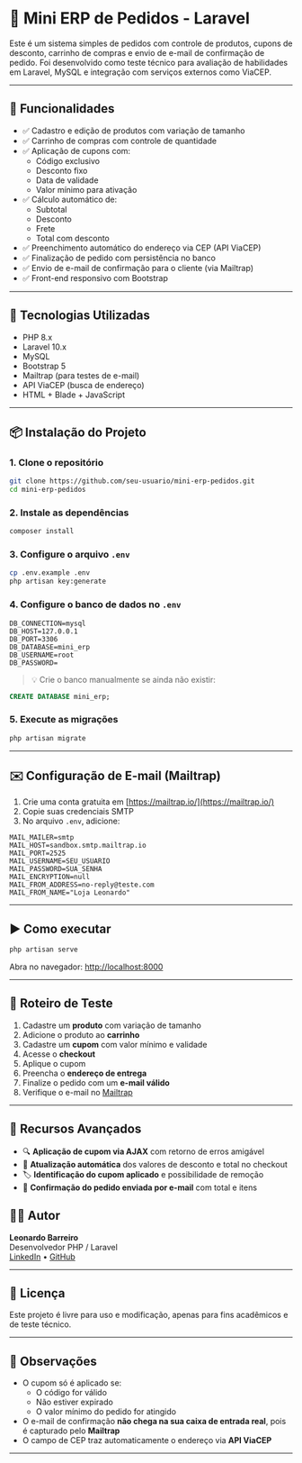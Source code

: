 
# 🛒 Mini ERP de Pedidos - Laravel

Este é um sistema simples de pedidos com controle de produtos, cupons de desconto, carrinho de compras e envio de e-mail de confirmação de pedido. Foi desenvolvido como teste técnico para avaliação de habilidades em Laravel, MySQL e integração com serviços externos como ViaCEP.

---

## 🚀 Funcionalidades

- ✅ Cadastro e edição de produtos com variação de tamanho
- ✅ Carrinho de compras com controle de quantidade
- ✅ Aplicação de cupons com:
  - Código exclusivo
  - Desconto fixo
  - Data de validade
  - Valor mínimo para ativação
- ✅ Cálculo automático de:
  - Subtotal
  - Desconto
  - Frete
  - Total com desconto
- ✅ Preenchimento automático do endereço via CEP (API ViaCEP)
- ✅ Finalização de pedido com persistência no banco
- ✅ Envio de e-mail de confirmação para o cliente (via Mailtrap)
- ✅ Front-end responsivo com Bootstrap

---

## 🧪 Tecnologias Utilizadas

- PHP 8.x
- Laravel 10.x
- MySQL
- Bootstrap 5
- Mailtrap (para testes de e-mail)
- API ViaCEP (busca de endereço)
- HTML + Blade + JavaScript

---

## 📦 Instalação do Projeto

### 1. Clone o repositório

```bash
git clone https://github.com/seu-usuario/mini-erp-pedidos.git
cd mini-erp-pedidos
```

### 2. Instale as dependências

```bash
composer install
```

### 3. Configure o arquivo `.env`

```bash
cp .env.example .env
php artisan key:generate
```

### 4. Configure o banco de dados no `.env`

```env
DB_CONNECTION=mysql
DB_HOST=127.0.0.1
DB_PORT=3306
DB_DATABASE=mini_erp
DB_USERNAME=root
DB_PASSWORD=
```

> 💡 Crie o banco manualmente se ainda não existir:
```sql
CREATE DATABASE mini_erp;
```

### 5. Execute as migrações

```bash
php artisan migrate
```

---

## ✉️ Configuração de E-mail (Mailtrap)

1. Crie uma conta gratuita em [https://mailtrap.io/](https://mailtrap.io/)
2. Copie suas credenciais SMTP
3. No arquivo `.env`, adicione:

```env
MAIL_MAILER=smtp
MAIL_HOST=sandbox.smtp.mailtrap.io
MAIL_PORT=2525
MAIL_USERNAME=SEU_USUARIO
MAIL_PASSWORD=SUA_SENHA
MAIL_ENCRYPTION=null
MAIL_FROM_ADDRESS=no-reply@teste.com
MAIL_FROM_NAME="Loja Leonardo"
```

---

## ▶️ Como executar

```bash
php artisan serve
```

Abra no navegador: [http://localhost:8000](http://localhost:8000)

---

## 🧪 Roteiro de Teste

1. Cadastre um **produto** com variação de tamanho
2. Adicione o produto ao **carrinho**
3. Cadastre um **cupom** com valor mínimo e validade
4. Acesse o **checkout**
5. Aplique o cupom
6. Preencha o **endereço de entrega**
7. Finalize o pedido com um **e-mail válido**
8. Verifique o e-mail no [Mailtrap](https://mailtrap.io/)

---

## 🧩 Recursos Avançados

- 🔍 **Aplicação de cupom via AJAX** com retorno de erros amigável
- 🔄 **Atualização automática** dos valores de desconto e total no checkout
- 🏷️ **Identificação do cupom aplicado** e possibilidade de remoção
- 📩 **Confirmação do pedido enviada por e-mail** com total e itens


## 👨‍💻 Autor

**Leonardo Barreiro**  
Desenvolvedor PHP / Laravel  
[LinkedIn]([https://www.linkedin.com/in/seu-perfil](https://www.linkedin.com/in/leonardo-barreiro-b953bb150/)) • [GitHub]([https://github.com/seu-usuario](https://github.com/Leeobarreiro))

---

## 📄 Licença

Este projeto é livre para uso e modificação, apenas para fins acadêmicos e de teste técnico.

---

## 📌 Observações

- O cupom só é aplicado se:
  - O código for válido
  - Não estiver expirado
  - O valor mínimo do pedido for atingido
- O e-mail de confirmação **não chega na sua caixa de entrada real**, pois é capturado pelo **Mailtrap**
- O campo de CEP traz automaticamente o endereço via **API ViaCEP**

---

